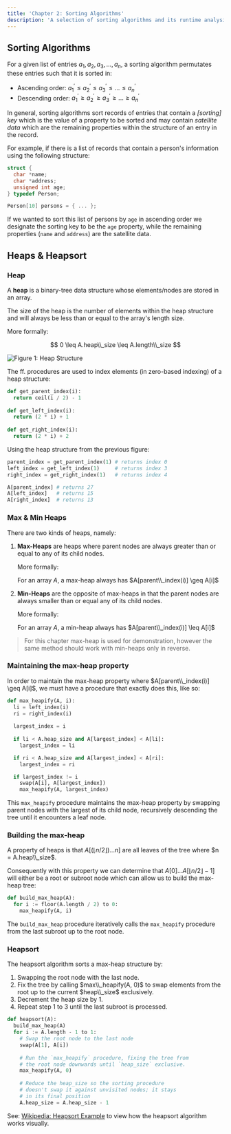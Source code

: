 ```yaml
---
title: 'Chapter 2: Sorting Algorithms'
description: 'A selection of sorting algorithms and its runtime analysis'
---
```


## Sorting Algorithms

For a given list of entries $a_{1}, a_{2}, a_{3}, ..., a_{n}$, a sorting algorithm 
permutates these entries such that it is sorted in:

- Ascending order: $a^{'}_1 \leq a^{'}_2 \leq a^{'}_3 \leq ... \leq a^{'}_n$
- Descending order: $a^{'}_1 \geq a^{'}_2 \geq a^{'}_3 \geq ... \geq a^{'}_n$

In general, sorting algorithms sort records of entries that contain a *[sorting] key* 
which is the value of a property to be sorted and may contain *satellite data* 
which are the remaining properties within the structure of an entry in the 
record.

For example, if there is a list of records that contain a person's information 
using the following structure:

```c
struct {
  char *name;
  char *address;
  unsigned int age;
} typedef Person;

Person[10] persons = { ... };
```

If we wanted to sort this list of persons by `age` in ascending order we designate
the sorting key to be the `age` property, while the remaining properties (`name` and 
`address`) are the satellite data.

## Heaps & Heapsort

### Heap

A **heap** is a binary-tree data structure whose elements/nodes are stored in an array.

The size of the heap is the number of elements within the heap structure and will 
always be less than or equal to the array's length size.

More formally:

$$
0 \leq A.heap\\_size \leq A.length\\_size
$$

![Figure 1: Heap Structure](/images/figures/dsa/heaps.png)

The ff. procedures are used to index elements (in zero-based indexing) of a 
heap structure:

```py
def get_parent_index(i):
  return ceil(i / 2) - 1
  
def get_left_index(i):
  return (2 * i) + 1
  
def get_right_index(i):
  return (2 * i) + 2
```

Using the heap structure from the previous figure:

```py
parent_index = get_parent_index(1) # returns index 0
left_index = get_left_index(1)     # returns index 3
right_index = get_right_index(1)   # returns index 4

A[parent_index] # returns 27
A[left_index]   # returns 15
A[right_index]  # returns 13
```

### Max & Min Heaps

There are two kinds of heaps, namely:

1. **Max-Heaps** are heaps where parent nodes are always greater than or equal to 
   any of its child nodes.
   
   More formally:
   
   For an array $A$, a max-heap always has $A[parent\\_index(i)] \geq A[i]$

2. **Min-Heaps** are the opposite of max-heaps in that the parent nodes are always 
   smaller than or equal any of its child nodes.
   
   More formally:
   
   For an array $A$, a min-heap always has $A[parent\\_index(i)] \leq A[i]$

> For this chapter max-heap is used for demonstration, however  the same 
> method should work with min-heaps only in reverse.

### Maintaining the max-heap property

In order to maintain the max-heap property where $A[parent\\_index(i)] \geq A[i]$, 
we must have a procedure that exactly does this, like so:

```py
def max_heapify(A, i):
  li = left_index(i)
  ri = right_index(i)
  
  largest_index = i
  
  if li < A.heap_size and A[largest_index] < A[li]:
    largest_index = li

  if ri < A.heap_size and A[largest_index] < A[ri]:
    largest_index = ri

  if largest_index != i
    swap(A[i], A[largest_index])
    max_heapify(A, largest_index)
```

This `max_heapify` procedure maintains the max-heap property by swapping parent 
nodes with the largest of its child node, recursively descending the tree until 
it encounters a leaf node.

### Building the max-heap

A property of heaps is that $A[(\lfloor{n/2}\rfloor) ... n]$ are all leaves of 
the tree where $n = A.heap\\_size$.

Consequently with this property we can determine that $A[0] ... A[\lfloor{n/2}\rfloor - 1]$ 
will either be a root or subroot node which can allow us to build the max-heap 
tree:

```py
def build_max_heap(A):
  for i := floor(A.length / 2) to 0:
    max_heapify(A, i)
```

The `build_max_heap` procedure iteratively calls the `max_heapify` procedure from 
the last subroot up to the root node.

### Heapsort

The heapsort algorithm sorts a max-heap structure by:

1. Swapping the root node with the last node.
2. Fix the tree by calling $max\\_heapify(A, 0)$ to swap elements from the 
   root up to the current $heap\\_size$ exclusively.
3. Decrement the heap size by $1$.
4. Repeat step $1$ to $3$ until the last subroot is processed.

```py
def heapsort(A):
  build_max_heap(A)
  for i := A.length - 1 to 1:
    # Swap the root node to the last node
    swap(A[1], A[i])
    
    # Run the `max_heapify` procedure, fixing the tree from
    # the root node downwards until `heap_size` exclusive.
    max_heapify(A, 0)
    
    # Reduce the heap_size so the sorting procedure
    # doesn't swap it against unvisited nodes; it stays
    # in its final position
    A.heap_size = A.heap_size - 1
```

See: [Wikipedia: Heapsort Example](https://en.wikipedia.org/wiki/Heapsort#Example) to view how the heapsort algorithm works visually.

